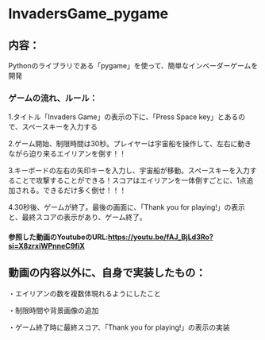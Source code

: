 # InvadersGame_pygame

## 内容：
Pythonのライブラリである「pygame」を使って、簡単なインベーダーゲームを開発

### ゲームの流れ、ルール：

1.タイトル「Invaders Game」の表示の下に、「Press Space key」とあるので、スペースキーを入力する

2.ゲーム開始、制限時間は30秒。プレイヤーは宇宙船を操作して、左右に動きながら迫り来るエイリアンを倒す！！

3.キーボードの左右の矢印キーを入力し、宇宙船が移動。スペースキーを入力することで攻撃することができる！スコアはエイリアンを一体倒すごとに、1点追加される。できるだけ多く倒せ！！！

4.30秒後、ゲームが終了。最後の画面に、「Thank you for playing!」の表示と、最終スコアの表示があり、ゲーム終了。


#### 参照した動画のYoutubeのURL:https://youtu.be/fAJ_BjLd3Ro?si=X8zrxiWPnneC9fiX

## 動画の内容以外に、自身で実装したもの：

・エイリアンの数を複数体現れるようにしたこと

・制限時間や背景画像の追加

・ゲーム終了時に最終スコア、「Thank you for playing!」の表示の実装

